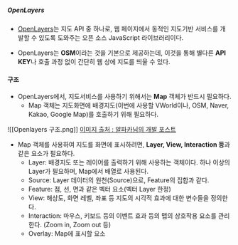 ##### OpenLayers

- [OpenLayers](https://openlayers.org/)는 지도 API 중 하나로, 웹 페이지에서 동적인 지도기반 서비스를 개발할 수 있도록 도와주는 오픈 소스 JavaScript 라이브러리이다.
  
- OpenLayers는 **OSM**이라는 것을 기본으로 제공하는데, 이것을 통해 별다른 **API KEY**나 호출 과정 없이 간단히 웹 상에 지도를 띄울 수 있다.


#### 구조

- OpenLayers에서, 지도서비스를 사용하기 위해서는 **Map** 객체가 반드시 필요하다.
	- Map 객체는 지도화면에 배경지도(이번에 사용할 VWorld이나, OSM, Naver, Kakao, Google Map)를 호출하기 위해 필요하다.


![[Openlayers 구조.png]]
[이미지 출처 : 알파카님의 개발 포스트](https://blog.itcode.dev/projects/2022/03/19/gis-guide-for-programmer-10#open-street-map)

- Map 객체를 사용하여 지도를 화면에 표시하려면, **Layer, View, Interaction 등**과 같은 요소가 필요하다. 
	- Layer: 배경지도 또는 레이어를 출력하기 위해 사용하는 객체이다. 하나 이상의 Layer가 필요하며, Map에서 배열로 사용된다.
	- Source: Layer 데이터의 원천(Source)으로, Feature의 집합과 같다. 
	- Feature: 점, 선, 면과 같은 벡터 요소(벡터 Layer 한정)
	- View: 해상도, 화면 레벨, 좌표 등 지도의 시각적 효과에 대한 변수들을 정의한다.
	- Interaction: 마우스, 키보드 등의 이벤트 효과 등의 맵의 상호작용 요소를 관리한다. (Zoom in, Zoom out 등)
	- Overlay: Map에 표시할 요소